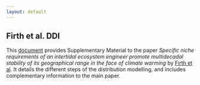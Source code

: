 ```yaml
---
layout: default
---
```



## Firth et al. DDI

This [document](https://aurelienboye.github.io/Firth-et-al-DDI/Supplementary_materials.html) provides Supplementary Material to the paper *Specific niche requirements of an intertidal ecosystem engineer promote multidecadal stability of its geographical range in the face of climate warming* by [Firth et al](). It details the different steps of the distribution modelling, and includes complementary information to the main paper.
